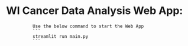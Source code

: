 # WI Cancer Data Analysis Web App:
              Use the below command to start the Web App 
              ```
              streamlit run main.py
              ```
